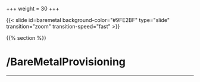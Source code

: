+++
weight = 30
+++

{{< slide id=baremetal background-color="#9FE2BF" type="slide" transition="zoom" transition-speed="fast" >}}

{{% section %}}

# /BareMetalProvisioning

---